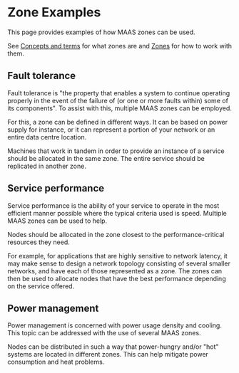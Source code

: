 # Zone Examples

This page provides examples of how MAAS zones can be used.

See [Concepts and terms][concepts-zones] for what zones are and
[Zones][zones] for how to work with them.


## Fault tolerance

Fault tolerance is "the property that enables a system to continue operating
properly in the event of the failure of (or one or more faults within) some of
its components". To assist with this, multiple MAAS zones can be employed.

For this, a zone can be defined in different ways. It can be based on power
supply for instance, or it can represent a portion of your network or an entire
data centre location. 

Machines that work in tandem in order to provide an instance of a service
should be allocated in the same zone. The entire service should be replicated 
in another zone.


## Service performance

Service performance is the ability of your service to operate in the most
efficient manner possible where the typical criteria used is speed. Multiple
MAAS zones can be used to help. 

Nodes should be allocated in the zone closest to the performance-critical
resources they need.

For example, for applications that are highly sensitive to network latency, it
may make sense to design a network topology consisting of several smaller
networks, and have each of those represented as a zone. The zones can then be
used to allocate nodes that have the best performance depending on the service
offered.


## Power management

Power management is concerned with power usage density and cooling. This topic
can be addressed with the use of several MAAS zones.

Nodes can be distributed in such a way that power-hungry and/or "hot" systems
are located in different zones. This can help mitigate power consumption and
heat problems.


<!-- LINKS -->

[concepts-zones]: intro-concepts.md#zones
[zones]: manage-zones.md
